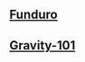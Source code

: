 ## [Funduro](https://mb-otago.github.io/results/2019/funduro)
## [Gravity-101](https://mb-otago.github.io/results/2019/Gravity-101)
